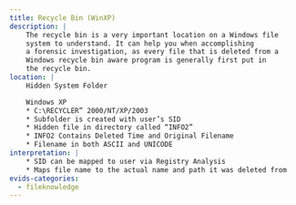 ```yaml
---
title: Recycle Bin (WinXP)
description: |
    The recycle bin is a very important location on a Windows file
    system to understand. It can help you when accomplishing
    a forensic investigation, as every file that is deleted from a
    Windows recycle bin aware program is generally first put in
    the recycle bin. 
location: |
    Hidden System Folder

    Windows XP
    * C:\RECYCLER” 2000/NT/XP/2003
    * Subfolder is created with user’s SID
    * Hidden file in directory called “INFO2”
    * INFO2 Contains Deleted Time and Original Filename
    * Filename in both ASCII and UNICODE
interpretation: |
    * SID can be mapped to user via Registry Analysis
    * Maps file name to the actual name and path it was deleted from
evids-categories:
  - fileknowledge
---
```

